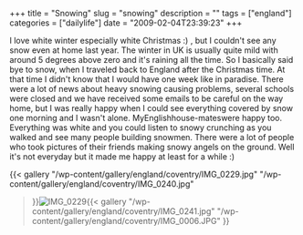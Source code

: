 +++
title = "Snowing"
slug = "snowing"
description = ""
tags = ["england"]
categories = ["dailylife"]
date = "2009-02-04T23:39:23"
+++

I love white winter especially white Christmas :) , but I couldn't see any snow even at home last
year. The winter in UK is usually quite mild with around 5 degrees above zero and it's raining all
the time. So I basically said bye to snow, when I traveled back to England after the Christmas time. At that
time I didn't know that I would have one week like in paradise. There were a lot of news about
heavy snowing causing problems, several schools were closed and we have received some emails to be
careful on the way home, but I was really happy when I could see everything covered by snow one
morning and I wasn't alone. MyEnglishhouse-mateswere happy too. Everything was white and you could
listen to snowy crunching as you walked and see many people building snowmen. There were a lot of
people who took pictures of their friends making snowy angels on the ground. Well it's not everyday
but it made me happy at least for a while :)

{{< gallery
    "/wp-content/gallery/england/coventry/IMG_0229.jpg"
    "/wp-content/gallery/england/coventry/IMG_0240.jpg"
>}}<img class="ngg-singlepic ngg-left"
src="http://www.ajka-andrej.com/wp-content/gallery/england/coventry/thumbs/thumbs_IMG_0229.jpg"
alt="IMG_0229" /></a>{{< gallery
    "/wp-content/gallery/england/coventry/IMG_0241.jpg"
    "/wp-content/gallery/england/coventry/IMG_0006.JPG"
>}}
